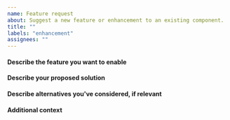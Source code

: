 ```yaml
---
name: Feature request
about: Suggest a new feature or enhancement to an existing component.
title: ""
labels: "enhancement"
assignees: ""
---
```


<!--
Thanks for suggesting an improvement to NiRV.
-->

#### Describe the feature you want to enable

#### Describe your proposed solution

#### Describe alternatives you've considered, if relevant

#### Additional context

